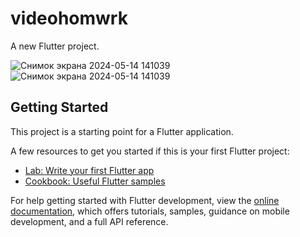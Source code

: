 # videohomwrk

A new Flutter project.


![Снимок экрана 2024-05-14 141039](https://github.com/yerdboy/flutter_topic6/assets/144227156/074fbfe4-63da-44f1-9156-ef71071bfdbd)
![Снимок экрана 2024-05-14 141039](https://github.com/yerdboy/flutter_topic6/assets/144227156/01ee8f80-81a6-4682-8717-0b05b97828ef)

## Getting Started

This project is a starting point for a Flutter application.

A few resources to get you started if this is your first Flutter project:

- [Lab: Write your first Flutter app](https://docs.flutter.dev/get-started/codelab)
- [Cookbook: Useful Flutter samples](https://docs.flutter.dev/cookbook)

For help getting started with Flutter development, view the
[online documentation](https://docs.flutter.dev/), which offers tutorials,
samples, guidance on mobile development, and a full API reference.
